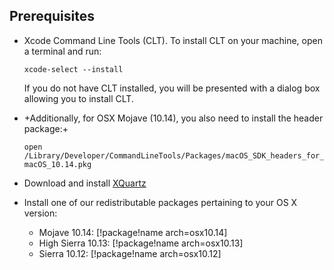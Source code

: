 ## Prerequisites

- Xcode Command Line Tools (CLT). To install CLT on your machine, open a terminal and run:

    `xcode-select --install`

    If you do not have CLT installed, you will be presented with a dialog box allowing you to install CLT.


- +Additionally, for OSX Mojave (10.14), you also need to install the header package:+

    `open /Library/Developer/CommandLineTools/Packages/macOS_SDK_headers_for_macOS_10.14.pkg`


- Download and install [XQuartz](https://www.xquartz.org/)


- Install one of our redistributable packages pertaining to your OS X version:

  - Mojave 10.14: [!package!name arch=osx10.14]
  - High Sierra 10.13: [!package!name arch=osx10.13]
  - Sierra 10.12: [!package!name arch=osx10.12]

